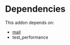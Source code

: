 # Dependencies

This addon depends on:

- [mail](https://github.com/bringout/oca-ocb-core)
- test_performance
